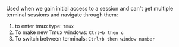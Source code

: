 
Used when  we gain initial access to a session and can't get multiple terminal sessions and navigate through them:

1. to enter tmux type: `tmux`
2. To make new Tmux windows: `Ctrl+b then c`
3. To switch between terminals: `Ctrl+b then window number`
